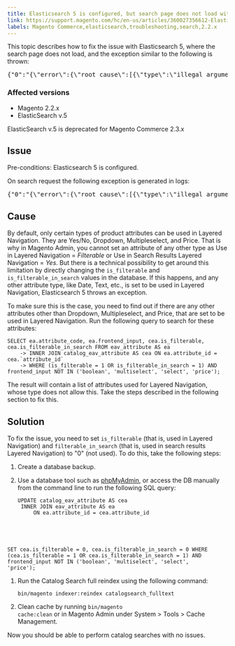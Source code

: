 ```yaml
---
title: Elasticsearch 5 is configured, but search page does not load with "Fielddata is disabled..." error
link: https://support.magento.com/hc/en-us/articles/360027356612-Elasticsearch-5-is-configured-but-search-page-does-not-load-with-Fielddata-is-disabled-error
labels: Magento Commerce,elasticsearch,troubleshooting,search,2.2.x
---
```


This topic describes how to fix the issue with Elasticsearch 5, where the search page does not load, and the exception similar to the following is thrown:

<pre class="language-bash">{"0":"{\"error\":{\"root_cause\":[{\"type\":\"illegal_argument_exception\",\"reason\":\"Fielddata is disabled on text fields by default. Set fielddata=true on [%attribute_code%]] in order to load fielddata in memory by uninverting the inverted index. Note that this can however use significant memory.\"}].</pre>

### Affected versions

* Magento 2.2.x  
* ElasticSearch v.5

<p class="info">ElasticSearch v.5 is deprecated for Magento Commerce 2.3.x</p>

## Issue

Pre-conditions: Elasticsearch 5 is configured.

On search request the following exception is generated in logs:

<pre class="language-bash">{"0":"{\"error\":{\"root_cause\":[{\"type\":\"illegal_argument_exception\",\"reason\":\"Fielddata is disabled on text fields by default. Set fielddata=true on [%attribute_code%]] in order to load fielddata in memory by uninverting the inverted index. Note that this can however use significant memory.\"}].</pre>

## Cause

By default, only certain types of product attributes can be used in Layered Navigation. They are Yes/No, Dropdown, Multipleselect, and Price. That is why in Magento Admin, you cannot set an attribute of any other type as Use in Layered Navigation = _Filterable_ or Use in Search Results Layered Navigation = _Yes_. But there is a technical possibility to get around this limitation by directly changing the `` is_filterable `` and `` is_filterable_in_search `` values in the database. If this happens, and any other attribute type, like Date, Text, etc., is set to be used in Layered Navigation, Elasticsearch 5 throws an exception.

To make sure this is the case, you need to find out if there are any other attributes other than Dropdown, Multipleselect, and Price, that are set to be used in Layered Navigation. Run the following query to search for these attributes:

<pre><code class="language-sql">SELECT ea.attribute_code, ea.frontend_input, cea.is_filterable, cea.is_filterable_in_search FROM eav_attribute AS ea
    -> INNER JOIN catalog_eav_attribute AS cea ON ea.attribute_id = cea.`attribute_id`
    -> WHERE (is_filterable = 1 OR is_filterable_in_search = 1) AND frontend_input NOT IN ('boolean', 'multiselect', 'select', 'price');</code></pre>

The result will contain a list of attributes used for Layered Navigation, whose type does not allow this. Take the steps described in the following section to fix this.

## Solution

To fix the issue, you need to set `` is_filterable `` (that is, used in Layered Navigation) and `` filterable_in_search `` (that is, used in search results Layered Navigation) to "0" (not used). To do this, take the following steps:

1. Create a database backup.
1. Use a database tool such as [phpMyAdmin](https://devdocs.magento.com/guides/v2.2/install-gde/prereq/optional.html#install-optional-phpmyadmin), or access the DB manually from the command line to run the following SQL query:
    
    <pre><code class="language-sql">UPDATE catalog_eav_attribute AS cea
	INNER JOIN eav_attribute AS ea
		ON ea.attribute_id = cea.attribute_id
SET cea.is_filterable = 0, cea.is_filterable_in_search = 0
WHERE (cea.is_filterable = 1 OR cea.is_filterable_in_search = 1) 
	AND frontend_input NOT IN ('boolean', 'multiselect', 'select', 'price');</code></pre>
    
    
1. Run the Catalog Search full reindex using the following command:
    
    <pre><code class="language-bash">bin/magento indexer:reindex catalogsearch_fulltext</code></pre>
    
    
1. Clean cache by running <code class="language-bash">bin/magento cache:clean</code> or in Magento Admin under System > Tools > Cache Management.

Now you should be able to perform catalog searches with no issues.
